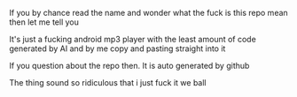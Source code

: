 If you by chance read the name and wonder what the fuck is this repo mean then let me tell you

It's just a fucking android mp3 player with the least amount of code generated by AI and by me copy and pasting straight into it

If you question about the repo then. It is auto generated by github

The thing sound so ridiculous that i just fuck it we ball
